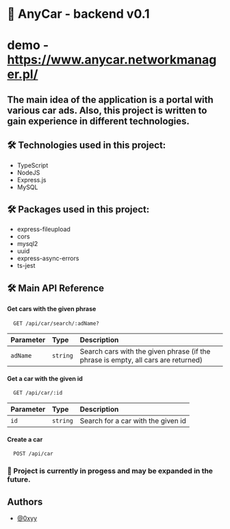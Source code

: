 
# 🚀 AnyCar - backend v0.1 
# demo - https://www.anycar.networkmanager.pl/


## The main idea of the application is a portal with various car ads. Also, this project is written to gain experience in different technologies.





## 🛠 Technologies used in this project:
- TypeScript
- NodeJS
- Express.js
- MySQL

## 🛠 Packages used in this project:
- express-fileupload
- cors
- mysql2
- uuid
- express-async-errors
- ts-jest




## 🛠 Main API Reference

#### Get cars with the given phrase

```http
  GET /api/car/search/:adName?
```

| Parameter | Type     | Description                |
| :-------- | :------- | :------------------------- |
| `adName` | `string` | Search cars with the given phrase (if the phrase is empty, all cars are returned)|

#### Get a car with the given id

```http
  GET /api/car/:id
```

| Parameter | Type     | Description                       |
| :-------- | :------- | :-------------------------------- |
| `id`      | `string` | Search for a car with the given id |

#### Create a car

```http
  POST /api/car
```




### 👋 Project is currently in progess and may be expanded in the future.

## Authors

- [@0xyy](https://github.com/0xyy)

